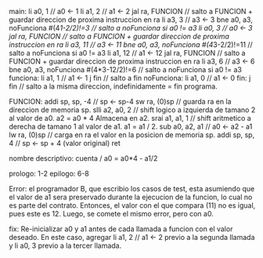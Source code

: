 main: 
    li a0, 1 // a0 <- 1
    li a1, 2 // a1 <- 2
    jal ra, FUNCION // salto a FUNCION + guardar direccion de proxima instruccion en ra
    li a3, 3 // a3 <- 3
    bne a0, a3, noFunciona #(4*1-2/2)!=3 // salto a noFunciona si a0 != a3
    li a0, 3 // a0 <- 3
    jal ra, FUNCION // salto a FUNCION + guardar direccion de proxima instruccion en ra
    li a3, 11 // a3 <- 11
    bne a0, a3, noFunciona #(4*3-2/2)!=11 // salto a noFunciona si a0 != a3
    li a1, 12 // a1 <- 12
    jal ra, FUNCION // salto a FUNCION + guardar direccion de proxima instruccion en ra
    li a3, 6 // a3 <- 6
    bne a0, a3, noFunciona #(4*3-12/2)!=6 // salto a noFunciona si a0 != a3
funciona: 
    li a1, 1 // a1 <- 1
    j fin // salto a fin 
noFunciona: 
    li a1, 0 // a1 <- 0
fin: 
    j fin // salto a la misma direccion, indefinidamente = fin programa.


FUNCION: 
    addi sp, sp, -4 // sp <- sp-4
    sw ra, (0)sp // guarda ra en la direccion de memoria sp.
    slli a2, a0, 2 // shift logico a izquierda de tamano 2 al valor de a0. a2 = a0 * 4 Almacena en a2.
    srai a1, a1, 1 // shift aritmetico a derecha de tamano 1 al valor de a1. a1 = a1 / 2.
    sub a0, a2, a1 // a0 <- a2 - a1
    lw ra, (0)sp // carga en ra el valor en la posicion de memoria sp.
    addi sp, sp, 4 // sp <- sp + 4 (valor original)
    ret

nombre descriptivo: cuenta / a0 = a0*4 - a1/2

prologo: 1-2
epilogo: 6-8

Error: el programador B, que escribio los casos de test, esta asumiendo que el valor de a1 sera preservado durante la ejecucion de la funcion, lo cual no es parte del contrato. Entonces, el valor con el que compara (11) no es igual, pues este es 12. 
Luego, se comete el mismo error, pero con a0.

fix: Re-inicializar a0 y a1 antes de cada llamada a funcion con el valor deseado. En este caso, agregar 
li a1, 2 // a1 <- 2 previo a la segunda llamada y li a0, 3 previo a la tercer llamada.
